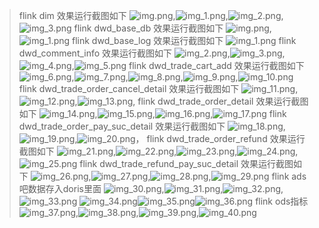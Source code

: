 
> flink dim 效果运行截图如下
> ![img.png](imgs/img.png),![img_1.png](imgs/img_1.png),![img_2.png](imgs/img_2.png),![img_3.png](imgs/img_3.png)
> flink dwd_base_db 效果运行截图如下
> ![img.png](img.png),![img_1.png](imgs/img_1.png)
> flink dwd_base_log 效果运行截图如下
> ![img_1.png](img_1.png)
> flink dwd_comment_info 效果运行截图如下
> ![img_2.png](img_2.png),![img_3.png](img_3.png),![img_4.png](img_4.png),![img_5.png](img_5.png)
> flink dwd_trade_cart_add 效果运行截图如下
> ![img_6.png](img_6.png),![img_7.png](img_7.png),![img_8.png](img_8.png),![img_9.png](img_9.png),![img_10.png](img_10.png)
> flink dwd_trade_order_cancel_detail 效果运行截图如下
> ![img_11.png](img_11.png),![img_12.png](img_12.png),![img_13.png](img_13.png),
> flink dwd_trade_order_detail 效果运行截图如下
> ![img_14.png](img_14.png),![img_15.png](img_15.png),![img_16.png](img_16.png),![img_17.png](img_17.png)
> flink dwd_trade_order_pay_suc_detail 效果运行截图如下
> ![img_18.png](img_18.png),![img_19.png](img_19.png),![img_20.png](img_20.png)，
> flink dwd_trade_order_refund 效果运行截图如下
> ![img_21.png](img_21.png),![img_22.png](img_22.png),![img_23.png](img_23.png),![img_24.png](img_24.png),![img_25.png](img_25.png)
> flink dwd_trade_refund_pay_suc_detail 效果运行截图如下
> ![img_26.png](img_26.png),![img_27.png](img_27.png),![img_28.png](img_28.png),![img_29.png](img_29.png)
> flink ads吧数据存入doris里面
> ![img_30.png](img_30.png),![img_31.png](img_31.png),![img_32.png](img_32.png),![img_33.png](img_33.png)
> ![img_34.png](img_34.png)![img_35.png](img_35.png)![img_36.png](img_36.png)
> flink ods指标
> ![img_37.png](img_37.png),![img_38.png](img_38.png),![img_39.png](img_39.png),![img_40.png](img_40.png)